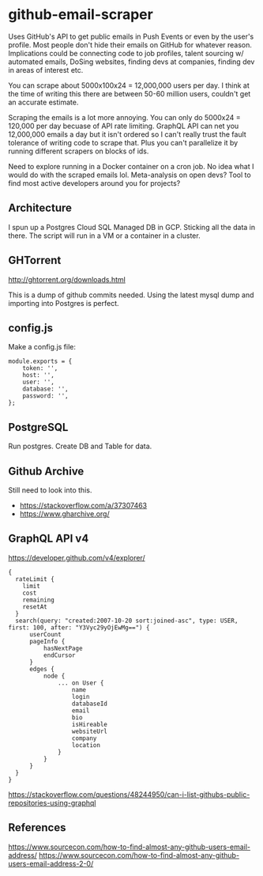 # github-email-scraper

Uses GitHub's API to get public emails in Push Events or even by the user's profile. Most people don't hide their emails on GitHub for whatever reason. Implications could be connecting code to job profiles, talent sourcing w/ automated emails, DoSing websites, finding devs at companies, finding dev in areas of interest etc.

You can scrape about 5000x100x24 = 12,000,000 users per day. I think at the time of writing this there are between 50-60 million users, couldn't get an accurate estimate.

Scraping the emails is a lot more annoying. You can only do 5000x24 = 120,000 per day becuase of API rate limiting. GraphQL API can net you 12,000,000 emails a day but it isn't ordered so I can't really trust the fault tolerance of writing code to scrape that. Plus you can't parallelize it by running different scrapers on blocks of ids.

Need to explore running in a Docker container on a cron job. No idea what I would do with the scraped emails lol. Meta-analysis on open devs? Tool to find most active developers around you for projects?

## Architecture

I spun up a Postgres Cloud SQL Managed DB in GCP. Sticking all the data in there. The script will run in a VM or a container in a cluster.

## GHTorrent

http://ghtorrent.org/downloads.html

This is a dump of github commits needed. Using the latest mysql dump and importing into Postgres is perfect.

## config.js

Make a config.js file:

```
module.exports = {
    token: '',
    host: '',
    user: '',
    database: '',
    password: '',
};
```

## PostgreSQL

Run postgres. Create DB and Table for data.

## Github Archive

Still need to look into this.

* https://stackoverflow.com/a/37307463
* https://www.gharchive.org/


## GraphQL API v4

https://developer.github.com/v4/explorer/

```
{
  rateLimit {
    limit
    cost
    remaining
    resetAt
  }
  search(query: "created:2007-10-20 sort:joined-asc", type: USER, first: 100, after: "Y3Vyc29yOjEwMg==") {
      userCount
      pageInfo {
          hasNextPage
          endCursor
      }
      edges {
          node {
              ... on User {
                  name
                  login
                  databaseId
                  email
                  bio
                  isHireable
                  websiteUrl
                  company
                  location
              }
          }
      }
  }
}
```

https://stackoverflow.com/questions/48244950/can-i-list-githubs-public-repositories-using-graphql


## References

https://www.sourcecon.com/how-to-find-almost-any-github-users-email-address/
https://www.sourcecon.com/how-to-find-almost-any-github-users-email-address-2-0/
